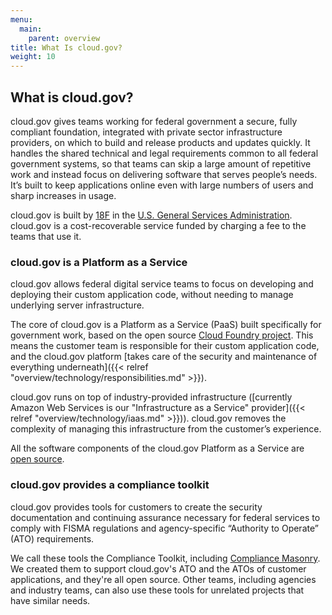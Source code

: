 ```yaml
---
menu:
  main:
    parent: overview
title: What Is cloud.gov?
weight: 10
---
```


## What is cloud.gov?

cloud.gov gives teams working for federal government a secure, fully compliant foundation, integrated with private sector infrastructure providers, on which to build and release products and updates quickly. It handles the shared technical and legal requirements common to all federal government systems, so that teams can skip a large amount of repetitive work and instead focus on delivering software that serves people’s needs. It’s built to keep applications online even with large numbers of users and sharp increases in usage.

cloud.gov is built by [18F](https://18f.gsa.gov/) in the [U.S. General Services Administration](http://www.gsa.gov/portal/category/100000). cloud.gov is a cost-recoverable service funded by charging a fee to the teams that use it. 

### cloud.gov is a Platform as a Service

cloud.gov allows federal digital service teams to focus on developing and deploying their custom application code, without needing to manage underlying server infrastructure.

The core of cloud.gov is a Platform as a Service (PaaS) built specifically for government work, based on the open source [Cloud Foundry project](http://www.cloudfoundry.org/). This means the customer team is responsible for their custom application code, and the cloud.gov platform [takes care of the security and maintenance of everything underneath]({{< relref "overview/technology/responsibilities.md" >}}).

cloud.gov runs on top of industry-provided infrastructure ([currently Amazon Web Services is our "Infrastructure as a Service" provider]({{< relref "overview/technology/iaas.md" >}})). cloud.gov removes the complexity of managing this infrastructure from the customer’s experience.

All the software components of the cloud.gov Platform as a Service are [open source](https://docs.cloud.gov/ops/repos).

### cloud.gov provides a compliance toolkit

cloud.gov provides tools for customers to create the security documentation and continuing assurance necessary for federal services to comply with FISMA regulations and agency-specific “Authority to Operate” (ATO) requirements.

We call these tools the Compliance Toolkit, including [Compliance Masonry](https://github.com/opencontrol/compliance-masonry). We created them to support cloud.gov's ATO and the ATOs of customer applications, and they're all open source. Other teams, including agencies and industry teams, can also use these tools for unrelated projects that have similar needs.